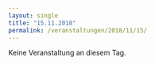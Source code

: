 ```yaml
---
layout: single
title: "15.11.2018"
permalink: /veranstaltungen/2018/11/15/
---
```


Keine Veranstaltung an diesem Tag.
